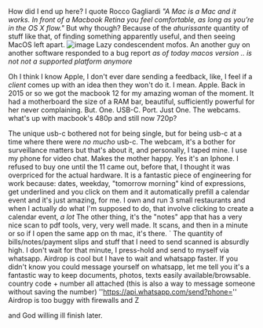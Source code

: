 How did I end up here?
I quote Rocco Gagliardi _"A Mac is a Mac and it works. In front of a Macbook Retina you feel comfortable, as long as you’re in the OS X flow."_
But why though?
Because of the _ahurissante_ quantity of stuff like that, of finding something apparently useful, and then seeing MacOS left apart.
![image](https://github.com/Oil3/oil3.github.io/assets/22565084/b523fa9b-72e2-40f0-8851-f7b913444be2)
Lazy condescendent mofos. An another guy on another software responded to a bug report _as of today macos version .. is not not a supported platform anymore_ 

Oh I think I know Apple, I don't ever dare sending a feedback, like, I feel if a _client_ comes up with an idea then they won't do it. 
I mean. Apple. Back in 2015 or so we got the macbook 12 for my amazing woman of the moment. It had a motherboard the size of a RAM bar, beautiful, sufficiently powerful for her never complaining.
But.
One.
USB-C.
Port.
Just One.
The webcams. what's up with macbook's 480p and still now 720p? 

The unique usb-c bothered not for being single, but for being usb-c at a time where there were _no mucho_ usb-c.
The webcam, it's a bother for surveillance matters but that's about it, and personally, I taped mine.
I use my phone for video chat. Makes the mother happy. Yes it's an Iphone.
I refused to buy one until the 11 came out, before that, I thought it was overpriced for the actual hardware.
It is a fantastic piece of engineering for work because: dates, weekday, "tomorrow morning" kind of expressions, get underlined and you click on them and it automatically prefill a calendar event and it's just amazing, for me. I own and run 3 small restaurants and when I actually do what I'm supposed to do, that involve clicking to create a calendar event, _a lot_ 
The other thing, it's the "notes" app that has a very nice scan to pdf tools, very, very well made. It scans, and then in a minute or so if I open the same app on th mac, it's there. `
The quantity of bills/notes/payment slips and stuff that I need to send scanned is absurdly high. I don't wait for that minute, I press-hold and send to myself via whatsapp. Airdrop is cool but I have to wait and whatsapp faster.
If you didn't know you could message yourself on whatsapp, let me tell you it's a fantastic way to keep documents, photos, texts easily available/browsable. country code + number all attached (this is also a way to message someone without saving the number) ''https://api.whatsapp.com/send?phone=''
Airdrop is too buggy with firewalls and Z

and God willing ill finish later. 
